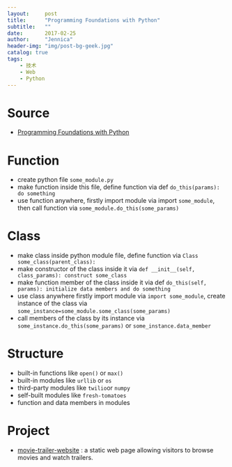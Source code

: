 ```yaml
---
layout:     post
title:      "Programming Foundations with Python"
subtitle:   ""
date:       2017-02-25
author:     "Jennica"
header-img: "img/post-bg-geek.jpg"
catalog: true
tags:
    - 技术
    - Web
    - Python
---
```


# Source

- [Programming Foundations with Python](https://cn.udacity.com/course/programming-foundations-with-python--ud036https://github.com/yogykwan/movie-trailer-website)

# Function

- create python file `some_module.py`
- make function inside this file, define function via def `do_this(params): do something`
- use function anywhere, firstly import module via import `some_module`, then call function via `some_module.do_this(some_params)`

# Class

- make class inside python module file, define function via `Class some_class(parent_class):`
- make constructor of the class inside it via `def __init__(self, class_params): construct some_class`
- make function member of the class inside it via def `do_this(self, params): initialize data members and do something`
- use class anywhere firstly import module via `import some_module`, create instance of the class via `some_instance=some_module.some_class(some_params)`
- call members of the class by its instance via `some_instance.do_this(some_params)` or `some_instance.data_member`

# Structure

- built-in functions like `open()` or `max()`
- built-in modules like `urllib` or `os`
- third-party modules like `twilio`or `numpy`
- self-built modules like `fresh-tomatoes`
- function and data members in modules

# Project

- [movie-trailer-website](https://github.com/yogykwan/movie-trailer-website) : a static web page allowing visitors to browse movies and watch trailers.
